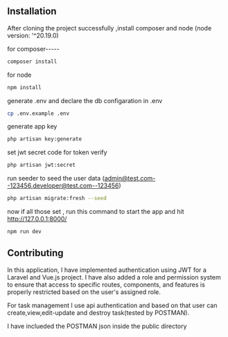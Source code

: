 ## Installation
After cloning the project successfully ,install composer and node (node version: '^20.19.0)

for composer-----
```bash
composer install 
```
for node
```bash
npm install 
```
generate .env and declare the db configaration in .env
```bash
cp .env.example .env
```
generate app key
```bash
php artisan key:generate 
```
set jwt secret code for token verify
```bash
php artisan jwt:secret
```
run seeder to seed the user data (admin@test.com--123456,developer@test.com--123456)
```bash
php artisan migrate:fresh --seed
```
now if all those set , run this command to start the app and hit http://127.0.0.1:8000/
```bash
npm run dev
```

## Contributing

In this application, I have implemented authentication using JWT for a Laravel and Vue.js project. I have also added a role and permission system to ensure that access to specific routes, components, and features is properly restricted based on the user's assigned role.

For task management I use api authentication and based on that user can create,view,edit-update and destroy task(tested by POSTMAN).

I have inclueded the POSTMAN json inside the public directory
